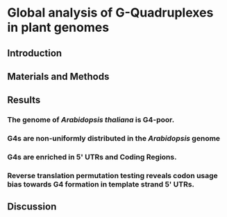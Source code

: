 # Global analysis of G-Quadruplexes in plant genomes

## Introduction

## Materials and Methods

## Results

### The genome of *Arabidopsis thaliana* is G4-poor.

### G4s are non-uniformly distributed in the *Arabidopsis* genome

### G4s are enriched in 5' UTRs and Coding Regions.

### Reverse translation permutation testing reveals codon usage bias towards G4 formation in template strand 5' UTRs.

## Discussion